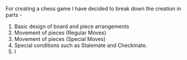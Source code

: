 For creating a chess game I have decided to break down the creation in parts -
1) Basic design of board and piece arrangements
2) Movement of pieces (Regular Moves)
3) Movement of pieces (Special Moves)
4) Special conditions such as Stalemate and Checkmate.
5) I